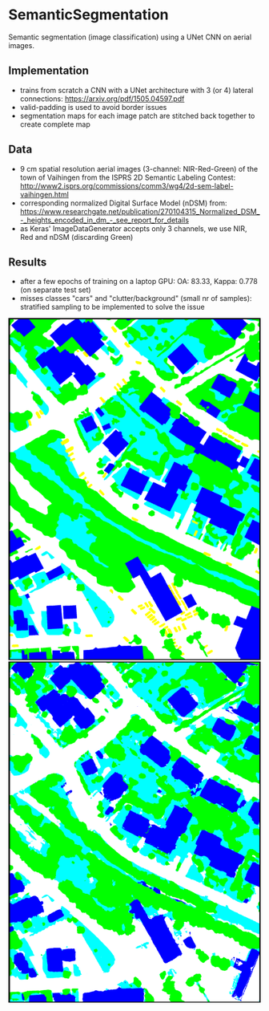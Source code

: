 # SemanticSegmentation
Semantic segmentation (image classification) using a UNet CNN on aerial images.

## Implementation
- trains from scratch a CNN with a UNet architecture with 3 (or 4) lateral connections: https://arxiv.org/pdf/1505.04597.pdf
- valid-padding is used to avoid border issues
- segmentation maps for each image patch are stitched back together to create complete map

## Data
- 9 cm spatial resolution aerial images (3-channel: NIR-Red-Green) of the town of Vaihingen from the ISPRS 2D Semantic Labeling Contest: 
http://www2.isprs.org/commissions/comm3/wg4/2d-sem-label-vaihingen.html 
- corresponding normalized Digital Surface Model (nDSM) from:
https://www.researchgate.net/publication/270104315_Normalized_DSM_-_heights_encoded_in_dm_-_see_report_for_details
- as Keras' ImageDataGenerator accepts only 3 channels, we use NIR, Red and nDSM (discarding Green)

## Results
- after a few epochs of training on a laptop GPU: OA: 83.33, Kappa: 0.778 (on separate test set)
- misses classes "cars" and "clutter/background" (small nr of samples): stratified sampling to be implemented to solve the issue

![Alt text](figures/GT_map.png?raw=true "Ground Truth")
![Alt text](figures/predicted_map.png?raw=true "Prediction")
